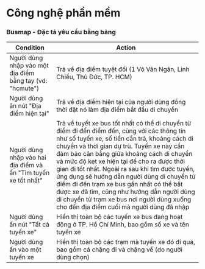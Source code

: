 # Công nghệ phần mềm

### Busmap - Đặc tả yêu cầu bằng bảng

| Condition                                                      | Action                                                                                                                                                                                                                                                                                                                                                                                                                                                                                                                                                                     |
| -------------------------------------------------------------- | -------------------------------------------------------------------------------------------------------------------------------------------------------------------------------------------------------------------------------------------------------------------------------------------------------------------------------------------------------------------------------------------------------------------------------------------------------------------------------------------------------------------------------------------------------------------------- |
| Người dùng nhập vào một địa điểm bằng tay (vd: "hcmute")       | Trả về địa điểm tuyệt đối (1 Võ Văn Ngân, Linh Chiểu, Thủ Đức, TP. HCM)                                                                                                                                                                                                                                                                                                                                                                                                                                                                                                    |
| Người dùng ân nút "Địa điểm hiện tại"                          | Trả về địa điểm hiện tại của người dùng đồng thời đặt nó làm địa điểm bắt đầu di chuyển                                                                                                                                                                                                                                                                                                                                                                                                                                                                                    |
| Người dùng nhập vào hai địa điểm và ấn "Tìm tuyến xe tốt nhất" | Trả về tuyết xe bus tốt nhất có thể di chuyển từ điểm đi đến điểm đến, cùng với các thông tin như số tuyến xe, số tiền cần trả, khoảng cách di chuyển và thời gian dự trù. Tuyến xe này cần đảm bảo cân bằng giữa khoảng cách di chuyển và mức độ kẹt xe hiện tại để cho ra được thời gian đi tốt nhất. Ngoài ra sau khi tìm được tuyến, ứng dụng sẽ hướng dẫn người dùng di chuyển từ điểm đi đến trạm xe bus gần nhất có thể bắt được xe đã tìm, cũng như hướng dẫn người dùng di chuyển từ trạm xe bus nơi người dùng xuống cho đến địa điểm cuối mà người dùng đã nhập |
| Người dùng ấn nút "Tất cả tuyến xe"                            | Hiển thị toàn bộ các tuyến xe bus đang hoạt động ở TP. Hồ Chí Minh, bao gồm số xe và tên tuyến xe                                                                                                                                                                                                                                                                                                                                                                                                                                                                          |
| Người dùng ấn vào một tuyến xe                                 | Hiển thị toàn bộ các trạm mà tuyến xe đó đi qua, bao gồm cả chặng đi và chặng về (do người dùng chọn)                                                                                                                                                                                                                                                                                                                                                                                                                                                                      |
